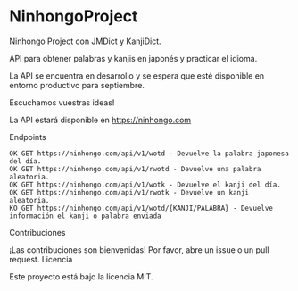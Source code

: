 # NinhongoProject

Ninhongo Project con JMDict y KanjiDict.

API para obtener palabras y kanjis en japonés y practicar el idioma.

La API se encuentra en desarrollo y se espera que esté disponible en entorno productivo para septiembre.

Escuchamos vuestras ideas!

La API estará disponible en https://ninhongo.com

Endpoints 

    OK GET https://ninhongo.com/api/v1/wotd - Devuelve la palabra japonesa del día.
    OK GET https://ninhongo.com/api/v1/rwotd - Devuelve una palabra aleatoria.
    OK GET https://ninhongo.com/api/v1/wotk - Devuelve el kanji del día.
    OK GET https://ninhongo.com/api/v1/rwotk - Devuelve un kanji aleatoria.
    KO GET https://ninhongo.com/api/v1/wotd/{KANJI/PALABRA} - Devuelve información el kanji o palabra enviada

Contribuciones

¡Las contribuciones son bienvenidas! Por favor, abre un issue o un pull request.
Licencia

Este proyecto está bajo la licencia MIT.
